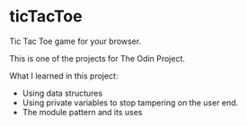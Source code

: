 # ticTacToe
Tic Tac Toe game for your browser. 

This is one of the projects for The Odin Project.

What I learned in this project:
- Using data structures
- Using private variables to stop tampering on the user end.
- The module pattern and its uses
